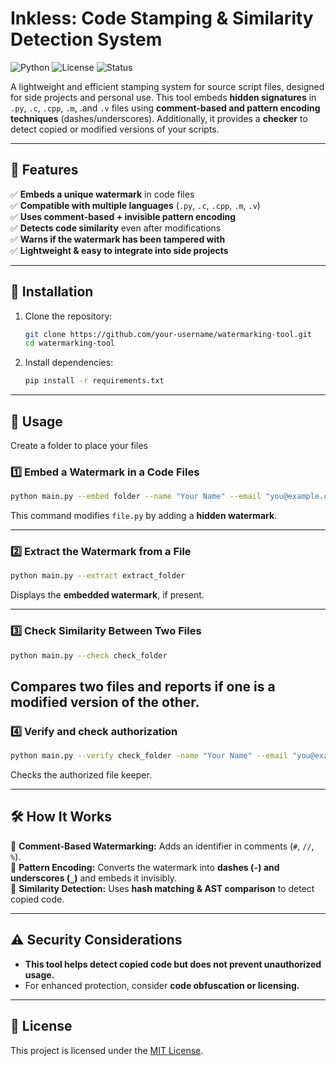 # **Inkless: Code Stamping & Similarity Detection System**

![Python](https://img.shields.io/badge/Python-3.8%2B-blue) ![License](https://img.shields.io/badge/License-MIT-green) ![Status](https://img.shields.io/badge/Status-Active-brightgreen)

A lightweight and efficient stamping system for source script files, designed for side projects and personal use. This tool embeds **hidden signatures** in `.py`, `.c`, `.cpp`, `.m`, .and `.v` files using **comment-based and pattern encoding techniques** (dashes/underscores). Additionally, it provides a **checker** to detect copied or modified versions of your scripts.

---

## **🔹 Features**  
✅ **Embeds a unique watermark** in code files  
✅ **Compatible with multiple languages** (`.py`, `.c`, `.cpp`, `.m`, `.v`)  
✅ **Uses comment-based + invisible pattern encoding**  
✅ **Detects code similarity** even after modifications  
✅ **Warns if the watermark has been tampered with**  
✅ **Lightweight & easy to integrate into side projects**  

---

## **📌 Installation**  
1. Clone the repository:  
   ```bash
   git clone https://github.com/your-username/watermarking-tool.git
   cd watermarking-tool
   ```
2. Install dependencies:  
   ```bash
   pip install -r requirements.txt
   ```

---

## **🚀 Usage**  
Create a folder to place your files
### **1️⃣ Embed a Watermark in a Code Files**  
```bash
python main.py --embed folder --name "Your Name" --email "you@example.com" --signature "ProjectX"
```
This command modifies `file.py` by adding a **hidden watermark**.

---

### **2️⃣ Extract the Watermark from a File**  
```bash
python main.py --extract extract_folder
```
Displays the **embedded watermark**, if present.

---

### **3️⃣ Check Similarity Between Two Files**  
```bash
python main.py --check check_folder
```
Compares two files and reports if one is a modified version of the other.
---

### **4️⃣ Verify and check authorization**  
```bash
python main.py --verify check_folder -name "Your Name" --email "you@example.com" --signature "ProjectX"
```
Checks the authorized file keeper.

---

## **🛠 How It Works**  

🔹 **Comment-Based Watermarking:** Adds an identifier in comments (`#`, `//`, `%`).  
🔹 **Pattern Encoding:** Converts the watermark into **dashes (`-`) and underscores (`_`)** and embeds it invisibly.  
🔹 **Similarity Detection:** Uses **hash matching & AST comparison** to detect copied code.  

---

## **⚠️ Security Considerations**  
- **This tool helps detect copied code but does not prevent unauthorized usage.**  
- For enhanced protection, consider **code obfuscation or licensing.**  

---

## **📝 License**  
This project is licensed under the [MIT License](LICENSE).
